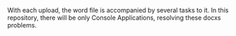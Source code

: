 With each upload, the word file is accompanied by several tasks to it. In this repository, there will be only Console Applications, resolving these docxs problems.
